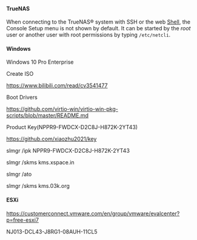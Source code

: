 #### TrueNAS

When connecting to the TrueNAS® system with SSH or the web [Shell](https://www.ixsystems.com/documentation/freenas/11.2/shell.html#shell), the Console Setup menu is not shown by default. It can be started by the *root* user or another user with root permissions by typing `/etc/netcli`.



#### Windows

Windows 10 Pro Enterprise

Create ISO

https://www.bilibili.com/read/cv3541477

Boot Drivers

https://github.com/virtio-win/virtio-win-pkg-scripts/blob/master/README.md

Product Key(NPPR9-FWDCX-D2C8J-H872K-2YT43)

https://github.com/xiaozhu2021/key



slmgr /ipk NPPR9-FWDCX-D2C8J-H872K-2YT43

slmgr /skms kms.xspace.in

slmgr /ato

slmgr /skms kms.03k.org



#### ESXi

https://customerconnect.vmware.com/en/group/vmware/evalcenter?p=free-esxi7

NJ013-DCL43-J8RG1-08AUH-11CL5

